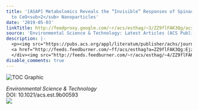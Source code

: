 ```yaml
---
title: '[ASAP] Metabolomics Reveals the “Invisible” Responses of Spinach Plants Exposed
  to CeO<sub>2</sub> Nanoparticles'
date: '2019-05-03'
linkTitle: http://feedproxy.google.com/~r/acs/esthag/~3/ZZ9flFAK3Qg/acs.est.9b00593
source: 'Environmental Science & Technology: Latest Articles (ACS Publications)'
description: |-
  <p><img src="https://pubs.acs.org/appl/literatum/publisher/achs/journals/content/esthag/0/esthag.ahead-of-print/acs.est.9b00593/20190503/images/medium/es-2019-00593f_0001.gif" alt="TOC Graphic"/></p><div><cite>Environmental Science & Technology</cite></div><div>DOI: 10.1021/acs.est.9b00593</div><div class="feedflare">
  <a href="http://feeds.feedburner.com/~ff/acs/esthag?a=ZZ9flFAK3Qg:EjzYwy6fMhI:yIl2AUoC8zA"><img src="http://feeds.feedburner.com/~ff/acs/esthag?d=yIl2AUoC8zA" border="0"></img></a>
  </div><img src="http://feeds.feedburner.com/~r/acs/esthag/~4/ZZ9flFAK3Qg" height="1" width="1" ...
disable_comments: true
---
```

<p><img src="https://pubs.acs.org/appl/literatum/publisher/achs/journals/content/esthag/0/esthag.ahead-of-print/acs.est.9b00593/20190503/images/medium/es-2019-00593f_0001.gif" alt="TOC Graphic"/></p><div><cite>Environmental Science & Technology</cite></div><div>DOI: 10.1021/acs.est.9b00593</div><div class="feedflare">
<a href="http://feeds.feedburner.com/~ff/acs/esthag?a=ZZ9flFAK3Qg:EjzYwy6fMhI:yIl2AUoC8zA"><img src="http://feeds.feedburner.com/~ff/acs/esthag?d=yIl2AUoC8zA" border="0"></img></a>
</div><img src="http://feeds.feedburner.com/~r/acs/esthag/~4/ZZ9flFAK3Qg" height="1" width="1" ...